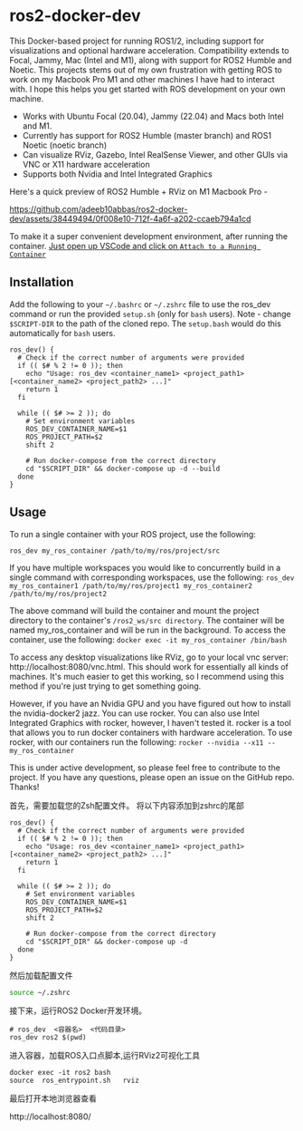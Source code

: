 # ros2-docker-dev

This Docker-based project for running ROS1/2, including support for visualizations and optional hardware acceleration. Compatibility extends to Focal, Jammy, Mac (Intel and M1), along with support for ROS2 Humble and Noetic. This projects stems out of my own frustration with getting ROS to work on my Macbook Pro M1 and other machines I have had to interact with. I hope this helps you get started with ROS development on your own machine.

 - Works with Ubuntu Focal (20.04), Jammy (22.04) and Macs both Intel and M1. 
 - Currently has support for ROS2 Humble (master branch) and ROS1 Noetic (noetic branch)
 - Can visualize RViz, Gazebo, Intel RealSense Viewer, and other GUIs via VNC or X11 hardware acceleration
 - Supports both Nvidia and Intel Integrated Graphics

Here's a quick preview of ROS2 Humble + RViz on M1 Macbook Pro - 

https://github.com/adeeb10abbas/ros2-docker-dev/assets/38449494/0f008e10-712f-4a6f-a202-ccaeb794a1cd

To make it a super convenient development environment, after running the container. [Just open up VSCode and click on `Attach to a Running Container`](https://code.visualstudio.com/docs/devcontainers/attach-container)

## Installation
Add the following to your `~/.bashrc` or `~/.zshrc` file to use the ros_dev command 
or run the provided `setup.sh` (only for `bash` users). Note - change `$SCRIPT-DIR` to the path of the cloned repo. The `setup.bash` would do this automatically for `bash` users. 
```
ros_dev() {
  # Check if the correct number of arguments were provided
  if (( $# % 2 != 0 )); then
    echo "Usage: ros_dev <container_name1> <project_path1> [<container_name2> <project_path2> ...]"
    return 1
  fi

  while (( $# >= 2 )); do
    # Set environment variables
    ROS_DEV_CONTAINER_NAME=$1
    ROS_PROJECT_PATH=$2
    shift 2

    # Run docker-compose from the correct directory
    cd "$SCRIPT_DIR" && docker-compose up -d --build
  done
}
```
## Usage
To run a single container with your ROS project, use the following:
```
ros_dev my_ros_container /path/to/my/ros/project/src
```

If you have multiple workspaces you would like to concurrently build in a single 
command with corresponding workspaces, use the following:
`ros_dev my_ros_container1 /path/to/my/ros/project1 my_ros_container2 /path/to/my/ros/project2`

The above command will build the container and mount the project directory to 
the container's `/ros2_ws/src directory`. The container will be named my_ros_container 
and will be run in the background. To access the container, use the following: 
`docker exec -it my_ros_container /bin/bash`

To access any desktop visualizations like RViz, go to your local vnc server: 
http://localhost:8080/vnc.html. This should work for essentially all kinds of machines. 
It's much easier to get this working, so I recommend using this method if you're just trying to get something going. 

However, if you have an Nvidia GPU and you have figured out how to install the 
nvidia-docker2 jazz. You can use rocker. You can also use Intel Integrated Graphics  with rocker, however, I haven't tested it. rocker is a tool that allows you to run  docker containers with hardware acceleration. To use rocker, with our containers run the following:
`rocker --nvidia --x11 -- my_ros_container`

This is under active development, so please feel free to contribute to the project. 
If you have any questions, please open an issue on the GitHub repo. Thanks!




首先，需要加载您的Zsh配置文件。
将以下内容添加到zshrc的尾部
```
ros_dev() {
  # Check if the correct number of arguments were provided
  if (( $# % 2 != 0 )); then
    echo "Usage: ros_dev <container_name1> <project_path1> [<container_name2> <project_path2> ...]"
    return 1
  fi

  while (( $# >= 2 )); do
    # Set environment variables
    ROS_DEV_CONTAINER_NAME=$1
    ROS_PROJECT_PATH=$2
    shift 2

    # Run docker-compose from the correct directory
    cd "$SCRIPT_DIR" && docker-compose up -d 
  done
}
```
然后加载配置文件
```sh
source ~/.zshrc
```

接下来，运行ROS2 Docker开发环境。


```
# ros_dev  <容器名>  <代码目录>
ros_dev ros2 $(pwd)
```

进入容器，加载ROS入口点脚本,运行RViz2可视化工具

```
docker exec -it ros2 bash
source  ros_entrypoint.sh   rviz
```

最后打开本地浏览器查看

http://localhost:8080/